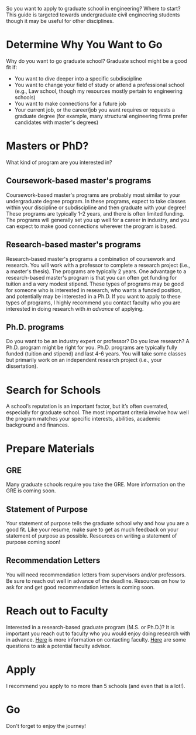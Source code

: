 So you want to apply to graduate school in engineering? Where to start? This guide is targeted towards undergraduate civil engineering students though it may be useful for other disciplines. 

# Determine Why You Want to Go
Why do you want to go graduate school? Graduate school might be a good fit if:
- You want to dive deeper into a specific subdiscipline
- You want to change your field of study or attend a professional school (e.g., Law school, though my resources mostly pertain to engineering schools)
- You want to make connections for a future job 
- Your current job, or the career/job you want requires or requests a graduate degree (for example, many structural engineering firms prefer candidates with master's degrees)

# Masters or PhD?
What kind of program are you interested in? 

## Coursework-based master's programs
Coursework-based master's programs are probably most similar to your undergraduate degree program. In these programs, expect to take classes within your discipline or subdiscipline and then graduate with your degree! These programs are typically 1-2 years, and there is often limited funding. The programs will generally set you up well for a career in industry, and you can expect to make good connections wherever the program is based.

## Research-based master's programs
Research-based master's programs a combination of coursework and research. You will work with a professor to complete a research project (i.e., a master's thesis). The programs are typically 2 years. One advantage to a research-based master's program is that you can often get funding for tuition and a very modest stipend. These types of programs may be good for someone who is interested in research, who wants a funded position, and potentially may be interested in a Ph.D. If you want to apply to these types of programs, I highly recommend you contact faculty who you are interested in doing research with _in advance_ of applying.

## Ph.D. programs
Do you want to be an industry expert or professor? Do you love research? A Ph.D. program might be right for you. Ph.D. programs are typically fully funded (tuition and stipend) and last 4-6 years. You will take some classes but primarily work on an independent research project (i.e., your dissertation).

# Search for Schools
A school’s reputation is an important factor, but it’s often overrated, especially for graduate school. The most important criteria involve how well the program matches your specific interests, abilities, academic background and finances. 

# Prepare Materials
## GRE
Many graduate schools require you take the GRE. More information on the GRE is coming soon. 
## Statement of Purpose
Your statement of purpose tells the graduate school why and how you are a good fit. Like your resume, make sure to get as much feedback on your statement of purpose as possible. Resources on writing a statement of purpose coming soon!
## Recommendation Letters
You will need recommendation letters from supervisors and/or professors. Be sure to reach out well in advance of the deadline. Resources on how to ask for and get good recommendation letters is coming soon. 
# Reach out to Faculty
Interested in a research-based graduate program (M.S. or Ph.D.)? It is important you reach out to faculty who you would enjoy doing research with in advance. [Here](https://contemplativemammoth.com/2013/04/08/so-you-want-to-go-to-grad-school-nail-the-inquiry-email/) is more information on contacting faculty. [Here](https://futurerockdoc.com/blog/2021/11/20/questions-you-should-ask-a-potential-graduate-school-adviser) are some questions to ask a potential faculty advisor.
# Apply 
I recommend you apply to no more than 5 schools (and even that is a lot!). 
# Go
Don't forget to enjoy the journey! 
